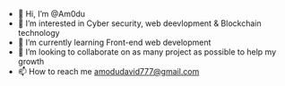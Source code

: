 - 👋 Hi, I’m @Am0du
- 👀 I’m interested in Cyber security, web deevlopment & Blockchain technology
- 🌱 I’m currently learning Front-end web development
- 💞️ I’m looking to collaborate on as many project as possible to help my growth
- 📫 How to reach me amodudavid777@gmail.com

<!---
Am0du/Am0du is a ✨ special ✨ repository because its `README.md` (this file) appears on your GitHub profile.
You can click the Preview link to take a look at your changes.
--->
